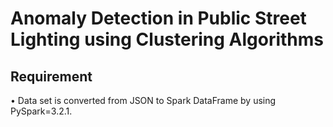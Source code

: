 # Anomaly Detection in Public Street Lighting using Clustering Algorithms
## Requirement
•	Data set is converted from JSON to Spark DataFrame by using PySpark=3.2.1.
